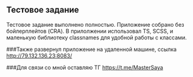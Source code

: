 ## Тестовое задание

Тестовое задание выполнено полностью. Приложение собрано без бойлерплейтов (CRA).
В прилолжении использовал TS, SCSS, и маленькую библиотеку classnames для удобной работы с классами.

###Также развернул приложение на удаленной машине, ссылка http://79.132.136.23:8083/

###Для связи со мной оставляю ТГ https://t.me/MasterSaya

